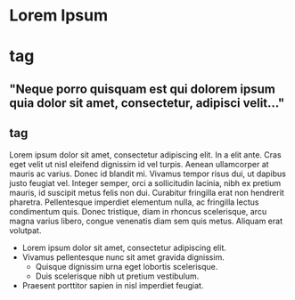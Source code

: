 # Lorem Ipsum <h1> tag

## "Neque porro quisquam est qui dolorem ipsum quia dolor sit amet, consectetur, adipisci velit..." <h2> tag

Lorem ipsum dolor sit amet, consectetur adipiscing elit. In a elit ante. Cras eget velit ut nisl eleifend dignissim id vel turpis. Aenean ullamcorper at mauris ac varius. Donec id blandit mi. Vivamus tempor risus dui, ut dapibus justo feugiat vel. Integer semper, orci a sollicitudin lacinia, nibh ex pretium mauris, id suscipit metus felis non dui. Curabitur fringilla erat non hendrerit pharetra. Pellentesque imperdiet elementum nulla, ac fringilla lectus condimentum quis. Donec tristique, diam in rhoncus scelerisque, arcu magna varius libero, congue venenatis diam sem quis metus. Aliquam erat volutpat.

* Lorem ipsum dolor sit amet, consectetur adipiscing elit.
* Vivamus pellentesque nunc sit amet gravida dignissim.
	* Quisque dignissim urna eget lobortis scelerisque.
	* Duis scelerisque nibh ut pretium vestibulum.
* Praesent porttitor sapien in nisl imperdiet feugiat.

